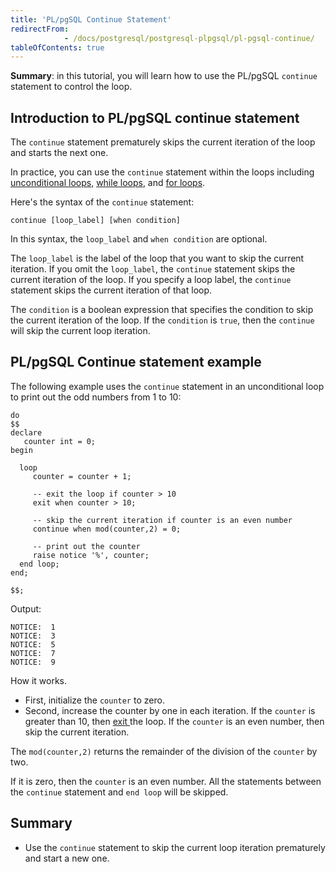 ```yaml
---
title: 'PL/pgSQL Continue Statement'
redirectFrom: 
            - /docs/postgresql/postgresql-plpgsql/pl-pgsql-continue/
tableOfContents: true
---
```


**Summary**: in this tutorial, you will learn how to use the PL/pgSQL `continue` statement to control the loop.



## Introduction to PL/pgSQL continue statement



The `continue` statement prematurely skips the current iteration of the loop and starts the next one.



In practice, you can use the `continue` statement within the loops including [unconditional loops,](https://www.postgresqltutorial.com/postgresql-plpgsql/plpgsql-loop-statements/) [while loops](https://www.postgresqltutorial.com/plpgsql-while-loop/), and [for loops](https://www.postgresqltutorial.com/postgresql-plpgsql/plpgsql-for-loop/).



Here's the syntax of the `continue` statement:



```
continue [loop_label] [when condition]
```



In this syntax, the `loop_label` and `when condition` are optional.



The `loop_label` is the label of the loop that you want to skip the current iteration. If you omit the `loop_label`, the `continue` statement skips the current iteration of the loop. If you specify a loop label, the `continue` statement skips the current iteration of that loop.



The `condition` is a boolean expression that specifies the condition to skip the current iteration of the loop. If the `condition` is `true`, then the `continue` will skip the current loop iteration.



## PL/pgSQL Continue statement example



The following example uses the `continue` statement in an unconditional loop to print out the odd numbers from 1 to 10:



```
do
$$
declare
   counter int = 0;
begin

  loop
     counter = counter + 1;

	 -- exit the loop if counter > 10
	 exit when counter > 10;

	 -- skip the current iteration if counter is an even number
	 continue when mod(counter,2) = 0;

	 -- print out the counter
	 raise notice '%', counter;
  end loop;
end;

$$;
```



Output:



```
NOTICE:  1
NOTICE:  3
NOTICE:  5
NOTICE:  7
NOTICE:  9
```



How it works.



- First, initialize the `counter` to zero.
- Second, increase the counter by one in each iteration. If the `counter` is greater than 10, then [exit ](https://www.postgresqltutorial.com/postgresql-plpgsql/plpgsql-exit/)the loop. If the `counter` is an even number, then skip the current iteration.


The `mod(counter,2)` returns the remainder of the division of the `counter` by two.



If it is zero, then the `counter` is an even number. All the statements between the `continue` statement and `end loop` will be skipped.



## Summary



- Use the `continue` statement to skip the current loop iteration prematurely and start a new one.
